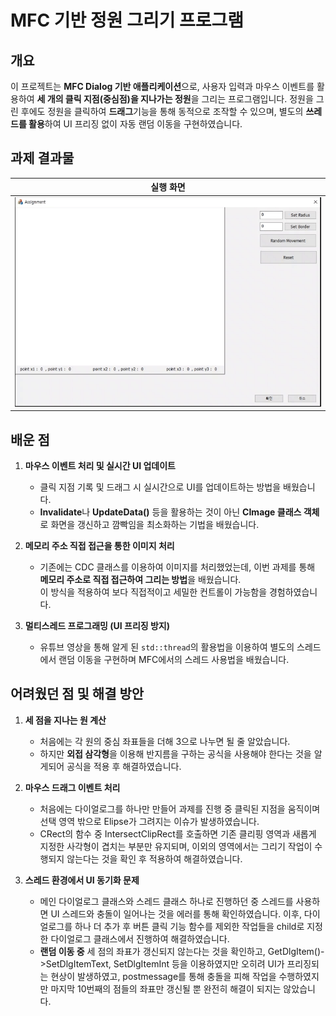 # MFC 기반 정원 그리기 프로그램

## 개요
이 프로젝트는 **MFC Dialog 기반 애플리케이션**으로, 사용자 입력과 마우스 이벤트를 활용하여 **세 개의 클릭 지점(중심점)을 지나가는 정원**을 그리는 프로그램입니다. 정원을 그린 후에도 정원을 클릭하여 **드래그**기능을 통해 동적으로 조작할 수 있으며, 별도의 **쓰레드를 활용**하여 UI 프리징 없이 자동 랜덤 이동을 구현하였습니다.

## 과제 결과물

| 실행 화면 |
|:---:|
| <img src="./run.gif"> |

## 배운 점 

1. **마우스 이벤트 처리 및 실시간 UI 업데이트**  
   - 클릭 지점 기록 및 드래그 시 실시간으로 UI를 업데이트하는 방법을 배웠습니다.  
   - **Invalidate**나 **UpdateData()** 등을 활용하는 것이 아닌 **CImage 클래스 객체**로 화면을 갱신하고 깜빡임을 최소화하는 기법을 배웠습니다.

2. **메모리 주소 직접 접근을 통한 이미지 처리**  
   - 기존에는 CDC 클래스를 이용하여 이미지를 처리했었는데, 이번 과제를 통해 **메모리 주소로 직접 접근하여 그리는 방법**을 배웠습니다.  
     이 방식을 적용하여 보다 직접적이고 세밀한 컨트롤이 가능함을 경험하였습니다.

3. **멀티스레드 프로그래밍 (UI 프리징 방지)**  
   - 유튜브 영상을 통해 알게 된 `std::thread`의 활용법을 이용하여 별도의 스레드에서 랜덤 이동을 구현하며 MFC에서의 스레드 사용법을 배웠습니다. 

## 어려웠던 점 및 해결 방안

1. **세 점을 지나는 원 계산**  
   - 처음에는 각 원의 중심 좌표들을 더해 3으로 나누면 될 줄 알았습니다.
   - 하지만 **외접 삼각형**을 이용해 반지름을 구하는 공식을 사용해야 한다는 것을 알게되어 공식을 적용 후 해결하였습니다.  

2. **마우스 드래그 이벤트 처리**  
   - 처음에는 다이얼로그를 하나만 만들어 과제를 진행 중 클릭된 지점을 움직이며 선택 영역 밖으로 Elipse가 그려지는 이슈가 발생하였습니다.
   - CRect의 함수 중 IntersectClipRect를 호출하면 기존 클리핑 영역과 새롭게 지정한 사각형이 겹치는 부분만 유지되며,
      이외의 영역에서는 그리기 작업이 수행되지 않는다는 것을 확인 후 적용하여 해결하였습니다.

3. **스레드 환경에서 UI 동기화 문제**
   - 메인 다이얼로그 클래스와 스레드 클래스 하나로 진행하던 중 스레드를 사용하면 UI 스레드와 충돌이 일어나는 것을 에러를 통해 확인하였습니다.
     이후, 다이얼로그를 하나 더 추가 후 버튼 클릭 기능 함수를 제외한 작업들을 child로 지정한 다이얼로그 클래스에서 진행하여 해결하였습니다.
   - **랜덤 이동 중** 세 점의 좌표가 갱신되지 않는다는 것을 확인하고, GetDlgItem()->SetDlgItemText, SetDlgItemInt 등을 이용하였지만
     오히려 UI가 프리징되는 현상이 발생하였고, postmessage를 통해 충돌을 피해 작업을 수행하였지만 마지막 10번째의 점들의 좌표만 갱신될 뿐 완전히 해결이 되지는 않았습니다.
